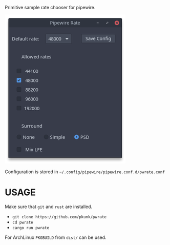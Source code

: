 Primitive sample rate chooser for pipewire.

![Screenshot](docs/screenshot.png)

Configuration is stored in `~/.config/pipewire/pipewire.conf.d/pwrate.conf`

USAGE
=====

Make sure that `git` and `rust` are installed.

- `git clone https://github.com/pkunk/pwrate`
- `cd pwrate`
- `cargo run pwrate`

For ArchLinux `PKGBUILD` from `dist/` can be used.
